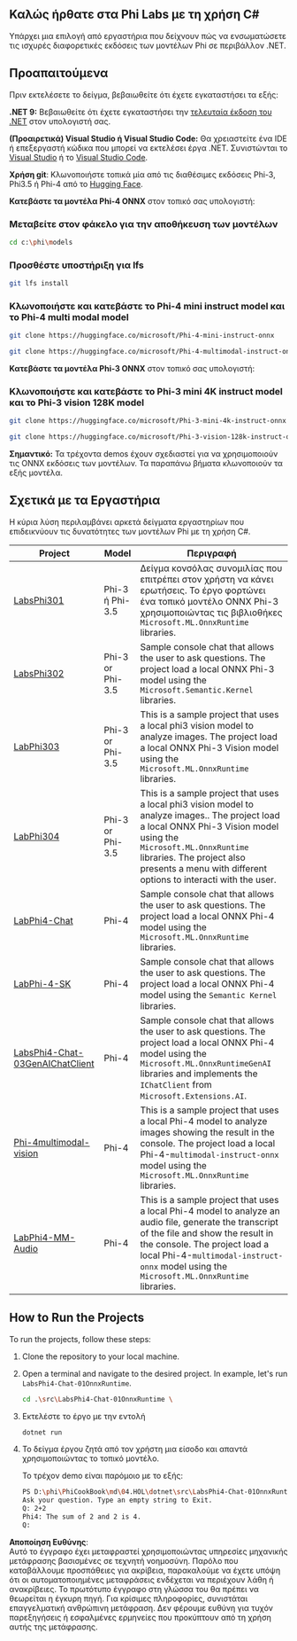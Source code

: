 ## Καλώς ήρθατε στα Phi Labs με τη χρήση C#

Υπάρχει μια επιλογή από εργαστήρια που δείχνουν πώς να ενσωματώσετε τις ισχυρές διαφορετικές εκδόσεις των μοντέλων Phi σε περιβάλλον .NET.

## Προαπαιτούμενα

Πριν εκτελέσετε το δείγμα, βεβαιωθείτε ότι έχετε εγκαταστήσει τα εξής:

**.NET 9:** Βεβαιωθείτε ότι έχετε εγκαταστήσει την [τελευταία έκδοση του .NET](https://dotnet.microsoft.com/download/dotnet?WT.mc_id=aiml-137032-kinfeylo) στον υπολογιστή σας.

**(Προαιρετικά) Visual Studio ή Visual Studio Code:** Θα χρειαστείτε ένα IDE ή επεξεργαστή κώδικα που μπορεί να εκτελέσει έργα .NET. Συνιστώνται το [Visual Studio](https://visualstudio.microsoft.com?WT.mc_id=aiml-137032-kinfeylo) ή το [Visual Studio Code](https://code.visualstudio.com?WT.mc_id=aiml-137032-kinfeylo).

**Χρήση git**: Κλωνοποιήστε τοπικά μία από τις διαθέσιμες εκδόσεις Phi-3, Phi3.5 ή Phi-4 από το [Hugging Face](https://huggingface.co/collections/lokinfey/phi-4-family-679c6f234061a1ab60f5547c).

**Κατεβάστε τα μοντέλα Phi-4 ONNX** στον τοπικό σας υπολογιστή:

### Μεταβείτε στον φάκελο για την αποθήκευση των μοντέλων

```bash
cd c:\phi\models
```

### Προσθέστε υποστήριξη για lfs

```bash
git lfs install 
```

### Κλωνοποιήστε και κατεβάστε το Phi-4 mini instruct model και το Phi-4 multi modal model

```bash
git clone https://huggingface.co/microsoft/Phi-4-mini-instruct-onnx

git clone https://huggingface.co/microsoft/Phi-4-multimodal-instruct-onnx
```

**Κατεβάστε τα μοντέλα Phi-3 ONNX** στον τοπικό σας υπολογιστή:

### Κλωνοποιήστε και κατεβάστε το Phi-3 mini 4K instruct model και το Phi-3 vision 128K model

```bash
git clone https://huggingface.co/microsoft/Phi-3-mini-4k-instruct-onnx

git clone https://huggingface.co/microsoft/Phi-3-vision-128k-instruct-onnx-cpu
```

**Σημαντικό:** Τα τρέχοντα demos έχουν σχεδιαστεί για να χρησιμοποιούν τις ONNX εκδόσεις των μοντέλων. Τα παραπάνω βήματα κλωνοποιούν τα εξής μοντέλα.

## Σχετικά με τα Εργαστήρια

Η κύρια λύση περιλαμβάνει αρκετά δείγματα εργαστηρίων που επιδεικνύουν τις δυνατότητες των μοντέλων Phi με τη χρήση C#.

| Project | Model | Περιγραφή |
| ------------ | -----------| ----------- |
| [LabsPhi301](../../../../../md/04.HOL/dotnet/src/LabsPhi301) | Phi-3 ή Phi-3.5 | Δείγμα κονσόλας συνομιλίας που επιτρέπει στον χρήστη να κάνει ερωτήσεις. Το έργο φορτώνει ένα τοπικό μοντέλο ONNX Phi-3 χρησιμοποιώντας τις βιβλιοθήκες `Microsoft.ML.OnnxRuntime` libraries. |
| [LabsPhi302](../../../../../md/04.HOL/dotnet/src/LabsPhi302) | Phi-3 or Phi-3.5 | Sample console chat that allows the user to ask questions. The project load a local ONNX Phi-3 model using the `Microsoft.Semantic.Kernel` libraries. |
| [LabPhi303](../../../../../md/04.HOL/dotnet/src/LabsPhi303) | Phi-3 or Phi-3.5 | This is a sample project that uses a local phi3 vision model to analyze images. The project load a local ONNX Phi-3 Vision model using the `Microsoft.ML.OnnxRuntime` libraries. |
| [LabPhi304](../../../../../md/04.HOL/dotnet/src/LabsPhi304) | Phi-3 or Phi-3.5 | This is a sample project that uses a local phi3 vision model to analyze images.. The project load a local ONNX Phi-3 Vision model using the `Microsoft.ML.OnnxRuntime` libraries. The project also presents a menu with different options to interacti with the user. | 
| [LabPhi4-Chat](../../../../../md/04.HOL/dotnet/src/LabsPhi4-Chat-01OnnxRuntime) | Phi-4 | Sample console chat that allows the user to ask questions. The project load a local ONNX Phi-4 model using the `Microsoft.ML.OnnxRuntime` libraries. |
| [LabPhi-4-SK](../../../../../md/04.HOL/dotnet/src/LabsPhi4-Chat-02SK) | Phi-4 | Sample console chat that allows the user to ask questions. The project load a local ONNX Phi-4 model using the `Semantic Kernel` libraries. |
| [LabsPhi4-Chat-03GenAIChatClient](../../../../../md/04.HOL/dotnet/src/LabsPhi4-Chat-03GenAIChatClient) | Phi-4 | Sample console chat that allows the user to ask questions. The project load a local ONNX Phi-4 model using the `Microsoft.ML.OnnxRuntimeGenAI` libraries and implements the `IChatClient` from `Microsoft.Extensions.AI`. |
| [Phi-4multimodal-vision](../../../../../md/04.HOL/dotnet/src/LabsPhi4-MultiModal-01Images) | Phi-4 | This is a sample project that uses a local Phi-4 model to analyze images showing the result in the console. The project load a local Phi-4-`multimodal-instruct-onnx` model using the `Microsoft.ML.OnnxRuntime` libraries. |
| [LabPhi4-MM-Audio](../../../../../md/04.HOL/dotnet/src/LabsPhi4-MultiModal-02Audio) | Phi-4 |This is a sample project that uses a local Phi-4 model to analyze an audio file, generate the transcript of the file and show the result in the console. The project load a local Phi-4-`multimodal-instruct-onnx` model using the `Microsoft.ML.OnnxRuntime` libraries. |

## How to Run the Projects

To run the projects, follow these steps:

1. Clone the repository to your local machine.

1. Open a terminal and navigate to the desired project. In example, let's run `LabsPhi4-Chat-01OnnxRuntime`.

    ```bash
    cd .\src\LabsPhi4-Chat-01OnnxRuntime \
    ```

1. Εκτελέστε το έργο με την εντολή

    ```bash
    dotnet run
    ```

1. Το δείγμα έργου ζητά από τον χρήστη μια είσοδο και απαντά χρησιμοποιώντας το τοπικό μοντέλο.

   Το τρέχον demo είναι παρόμοιο με το εξής:

   ```bash
   PS D:\phi\PhiCookBook\md\04.HOL\dotnet\src\LabsPhi4-Chat-01OnnxRuntime> dotnet run
   Ask your question. Type an empty string to Exit.
   Q: 2+2
   Phi4: The sum of 2 and 2 is 4.
   Q:
   ```

**Αποποίηση Ευθύνης**:  
Αυτό το έγγραφο έχει μεταφραστεί χρησιμοποιώντας υπηρεσίες μηχανικής μετάφρασης βασισμένες σε τεχνητή νοημοσύνη. Παρόλο που καταβάλλουμε προσπάθειες για ακρίβεια, παρακαλούμε να έχετε υπόψη ότι οι αυτοματοποιημένες μεταφράσεις ενδέχεται να περιέχουν λάθη ή ανακρίβειες. Το πρωτότυπο έγγραφο στη γλώσσα του θα πρέπει να θεωρείται η έγκυρη πηγή. Για κρίσιμες πληροφορίες, συνιστάται επαγγελματική ανθρώπινη μετάφραση. Δεν φέρουμε ευθύνη για τυχόν παρεξηγήσεις ή εσφαλμένες ερμηνείες που προκύπτουν από τη χρήση αυτής της μετάφρασης.